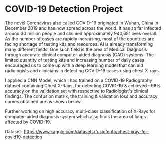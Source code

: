 # COVID-19 Detection Project

The novel Coronavirus also called COVID-19 originated in Wuhan, China in December 2019 and has now spread across the world. It has so far infected around 30 million people and claimed approximately 940,651 lives overall. As the number of cases are rapidly increasing, most of the countries are facing shortage of testing kits and resources. AI is already transforming many different fields. One such field is the area of Medical Diagnosis through accurate clinical computer-aided diagnosis (CAD) systems. The limited quantity of testing kits and increasing number of daily cases encouraged us to come up with a deep learning model that can aid radiologists and clinicians in detecting COVID-19 cases using chest X-rays.



I applied a CNN Model, which I had trained on a COVID-19 Radiography dataset containing Chest X-Rays, for detecting COVID-19 & achieved ~98% accuracy on the validation set with respective to Radiologist's clinical findings. The confusion matrix, the training & validation loss and accuracy curves obtained are as shown below.

    
Further working on high accuracy multi-class classification of X-Rays for computer-aided diagnosis system which also finds the area of lungs affected by COVID-19.




Dataset- https://www.kaggle.com/datasets/fusicfenta/chest-xray-for-covid19-detection
